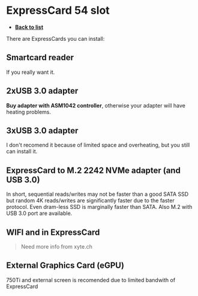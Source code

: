 # ExpressCard 54 slot
- [**Back to list**](https://github.com/Evv1L/thinkpad-x230-upgrades/blob/main/README.md)

There are ExpressCards you can install:
## Smartcard reader
If you really want it.
## 2xUSB 3.0 adapter
**Buy adapter with ASM1042 controller**, otherwise your adapter will have heating problems.
## 3xUSB 3.0 adapter
I don't recomend it because of limited space and overheating, but you still can install it.
## ExpressCard to M.2 2242 NVMe adapter (and USB 3.0)
In short, sequential reads/writes may not be faster than a good SATA SSD but random 4K reads/writes are significantly faster due to the faster protocol. Even dram-less SSD is marginally faster than SATA.
Also M.2 with USB 3.0 port are available.
## WIFI and in ExpressCard
> Need more info from xyte.ch
## External Graphics Card (eGPU)
750Ti and external screen is recomended due to limited bandwith of ExpressCard
